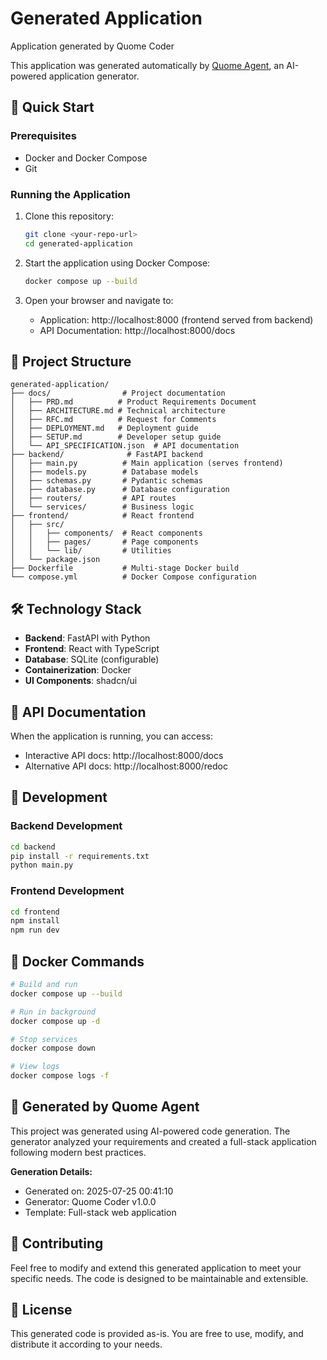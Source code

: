 # Generated Application

Application generated by Quome Coder

This application was generated automatically by [Quome Agent](https://github.com/your-org/quome-agent), an AI-powered application generator.

## 🚀 Quick Start

### Prerequisites

- Docker and Docker Compose
- Git

### Running the Application

1. Clone this repository:
   ```bash
   git clone <your-repo-url>
   cd generated-application
   ```

2. Start the application using Docker Compose:
   ```bash
   docker compose up --build
   ```

3. Open your browser and navigate to:
   - Application: http://localhost:8000 (frontend served from backend)
   - API Documentation: http://localhost:8000/docs

## 📁 Project Structure

```
generated-application/
├── docs/                # Project documentation
│   ├── PRD.md          # Product Requirements Document
│   ├── ARCHITECTURE.md # Technical architecture
│   ├── RFC.md          # Request for Comments
│   ├── DEPLOYMENT.md   # Deployment guide
│   ├── SETUP.md        # Developer setup guide
│   └── API_SPECIFICATION.json  # API documentation
├── backend/              # FastAPI backend
│   ├── main.py          # Main application (serves frontend)
│   ├── models.py        # Database models
│   ├── schemas.py       # Pydantic schemas
│   ├── database.py      # Database configuration
│   ├── routers/         # API routes
│   └── services/        # Business logic
├── frontend/            # React frontend
│   ├── src/
│   │   ├── components/  # React components
│   │   ├── pages/       # Page components
│   │   └── lib/         # Utilities
│   └── package.json
├── Dockerfile           # Multi-stage Docker build
└── compose.yml          # Docker Compose configuration
```

## 🛠️ Technology Stack

- **Backend**: FastAPI with Python
- **Frontend**: React with TypeScript
- **Database**: SQLite (configurable)
- **Containerization**: Docker
- **UI Components**: shadcn/ui

## 📖 API Documentation

When the application is running, you can access:
- Interactive API docs: http://localhost:8000/docs
- Alternative API docs: http://localhost:8000/redoc

## 🔧 Development

### Backend Development

```bash
cd backend
pip install -r requirements.txt
python main.py
```

### Frontend Development

```bash
cd frontend
npm install
npm run dev
```

## 🐳 Docker Commands

```bash
# Build and run
docker compose up --build

# Run in background
docker compose up -d

# Stop services
docker compose down

# View logs
docker compose logs -f
```

## 📝 Generated by Quome Agent

This project was generated using AI-powered code generation. The generator analyzed your requirements and created a full-stack application following modern best practices.

**Generation Details:**
- Generated on: 2025-07-25 00:41:10
- Generator: Quome Coder v1.0.0
- Template: Full-stack web application

## 🤝 Contributing

Feel free to modify and extend this generated application to meet your specific needs. The code is designed to be maintainable and extensible.

## 📄 License

This generated code is provided as-is. You are free to use, modify, and distribute it according to your needs.
